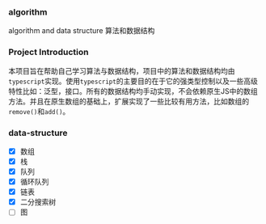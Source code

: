 ### algorithm
algorithm and data structure 算法和数据结构

### Project Introduction
本项目旨在帮助自己学习算法与数据结构，项目中的算法和数据结构均由`typescript`实现。使用`typescript`的主要目的在于它的强类型控制以及一些高级特性比如：泛型，接口。所有的数据结构均手动实现，不会依赖原生JS中的数组方法。并且在原生数组的基础上，扩展实现了一些比较有用方法，比如数组的`remove()`和`add()`。

### data-structure
- [x] 数组
- [x] 栈
- [x] 队列
- [x] 循环队列
- [x] 链表
- [x] 二分搜索树
- [ ] 图
